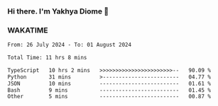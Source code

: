 ### Hi there. I'm Yakhya Diome 👋

### WAKATIME
<!--START_SECTION:waka-->

```txt
From: 26 July 2024 - To: 01 August 2024

Total Time: 11 hrs 8 mins

TypeScript   10 hrs 2 mins   >>>>>>>>>>>>>>>>>>>>>>>--   90.09 %
Python       31 mins         >------------------------   04.77 %
JSON         10 mins         -------------------------   01.61 %
Bash         9 mins          -------------------------   01.45 %
Other        5 mins          -------------------------   00.87 %
```

<!--END_SECTION:waka-->
